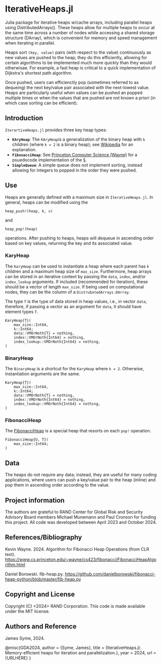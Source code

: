 # IterativeHeaps.jl

Julia package for iterative heaps w/cache arrays, including parallel heaps using DistributedArrays(). These heaps allow for multiple heaps to occur at the same time across a number of nodes while accessing a shared storage structure (DArray), which is convenient for memory and speed management when iterating in parallel.

Heaps sort `(key, value)` pairs (with respect to the value) continuously as new values are pushed to the heap; they do this efficiently, allowing for certain algorithms to be implemented much more quickly than they would otherwisae. For example, a fast heap is critical to a quick implementation of Dijkstra's shortest path algorithm. 

Once pushed, users can efficienctly pop (sometimes referred to as dequeing) the next key/value pair associated with the next-lowest value. Heaps are particularly useful when values can be pushed an popped multiple times or when the values that are pushed are not known a priori (in which case sorting can be efficient).


## Introduction

`IterartiveHeaps.jl` provides three key heap types:

- **`KAryHeap`**: The `KAryHeap`is a generalization of the binary heap with ``k`` children (where ``k = 2`` is a binary heap); see [Wikipedia](https://en.wikipedia.org/wiki/D-ary_heap) for an explanation.
- **`FibonacciHeap`**: See [Princeton Computer Science (Wayne)](https://www.cs.princeton.edu/~wayne/cs423/fibonacci/FibonacciHeapAlgorithm.html) for a psuedocode implementation of the §.
- **`SimpleQueue`**: A simple queue does not implement sorting, instead allowing for integers to popped in the order they were pushed.


## Use

Heaps are generally defined with a maximum size in `IterativeHeaps.jl`. In general, heaps can be modified using the 

`heap_push!(heap, k, v)`

and

`heap_pop!(heap)`

operations. After pushing to heaps, heaps will dequeue in ascending order based on key values, returning the key and its associated value.



###  KaryHeap

The `KaryHeap` can be used to instantiate a heap where each parent has `k` children and a maximum heap size of `max_size`. Furthermore, heap arrays can be stored in an iterative context by passing the `data`, `index`, and/or `index_lookup` arguments. If included (recommended for iteration), these should be a vector of length `max_size`. If being used on computational nodes, they can be the column of a `DistrubatedArrays.DArray`. 

The type `T` is the type of data stored in heap values, i.e., in vector `data`; therefore, if passing a vector as an argument for `data`, it should have element types `T`.

```
KaryHeap{T}(
    max_size::Int64,
    k::Int64;
    data::VMOrNoth{T} = nothing,
    index::VMOrNoth{Int64} = nothing,
    index_lookup::VMOrNoth{Int64} = nothing,
)
```


###  BinaryHeap

The `BinaryHeap` is a shortcut for the `KaryHeap` where `k = 2`. Otherwise, instantiation arguments are the same.

```
KaryHeap{T}(
    max_size::Int64,
    k::Int64;
    data::VMOrNoth{T} = nothing,
    index::VMOrNoth{Int64} = nothing,
    index_lookup::VMOrNoth{Int64} = nothing,
)
```


###  FibonacciHeap

The [FibonacciHeap](https://en.wikipedia.org/wiki/Fibonacci_heap) is a special heap that resorts on each `pop!` operation. 

```
FibonacciHeap{U, T}(
    max_size::Int64;
)
```


## Data

The heaps do not require any data; instead, they are useful for many coding applications, where users can push a key/value pair to the heap (inline) and pop them in ascending order according to the value. 



## Project information

The authors are grateful to RAND Center for Global Risk and Security Advisory Board members Michael Munemann and Paul Cronson for funding this project. All code was developed between April 2023 and October 2024.



## References/Bibliography

Kevin Wayne. 2024. Algorithm for Fibonacci Heap Operations
(from CLR text). https://www.cs.princeton.edu/~wayne/cs423/fibonacci/FibonacciHeapAlgorithm.html 

Daniel Borowski. fib-heap.py. https://github.com/danielborowski/fibonacci-heap-python/blob/master/fib-heap.py 

 

## Copyright and License

Copyright (C) <2024> RAND Corporation. This code is made available under the MIT license.

 

## Authors and Reference

James Syme, 2024.

@misc{GDA2024,
  author       = {Syme, James},
  title        = {IterativeHeaps.jl: Memory-efficient heaps for iteration and parallelization.},
  year         = 2024,
  url = {URLHERE}
}
